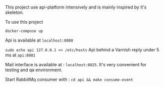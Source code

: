 This project use api-platform intensively and is mainly inspired by it's skeleton.

To use this project

`docker-compose up`

Api is available at `localhost:8080`

`sudo echo api 127.0.0.1 >> /etc/hosts`
Api behind a Varnish reply under 5 ms at `api:8081`

Mail interface is available at : `localhost:8025`. It's very convenient for testing and qa environment.

Start RabbitMq consumer with : `cd api && make consume-event`
